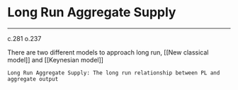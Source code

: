 # Long Run Aggregate Supply
---
c.281 o.237

There are two different models to approach long run, [[New classical model]] and [[Keynesian model]]

```ad-definition
Long Run Aggregate Supply: The long run relationship between PL and aggregate output
```